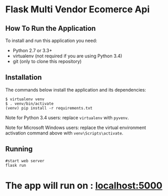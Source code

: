 # Flask Multi Vendor Ecomerce Api

## **How To Run the Application**

To install and run this application you need:

- Python 2.7 or 3.3+
- virtualenv (not required if you are using Python 3.4)
- git (only to clone this repository)

Installation
------------

The commands below install the application and its dependencies:

    $ virtualenv venv
    $ . venv/bin/activate
    (venv) pip install -r requirements.txt

Note for Python 3.4 users: replace `virtualenv` with `pyvenv`.

Note for Microsoft Windows users: replace the virtual environment activation command above with `venv\Scripts\activate`.

Running
-------

```
#start web server
flask run
```

# The app will run on : [localhost:5000 ](localhost:5000 "localhost:5000")
